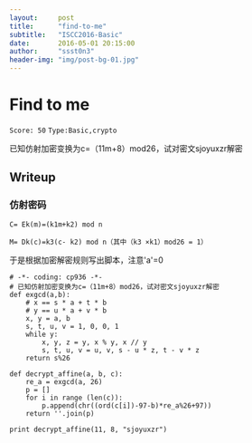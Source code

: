 ```yaml
---
layout:     post
title:      "find-to-me"
subtitle:   "ISCC2016-Basic"
date:       2016-05-01 20:15:00
author:     "ssst0n3"
header-img: "img/post-bg-01.jpg"
---
```

# Find to me  
`Score: 50` `Type:Basic,crypto`

已知仿射加密变换为c=（11m+8）mod26，试对密文sjoyuxzr解密

## Writeup

### 仿射密码
`C= Ek(m)=(k1m+k2) mod n`

`M= Dk(c)=k3(c- k2) mod n（其中（k3 ×k1）mod26 = 1）`

于是根据加密解密规则写出脚本，注意'a'=0

```
# -*- coding: cp936 -*-
# 已知仿射加密变换为c=（11m+8）mod26，试对密文sjoyuxzr解密
def exgcd(a,b):
    # x == s * a + t * b
    # y == u * a + v * b
    x, y = a, b
    s, t, u, v = 1, 0, 0, 1
    while y:
        x, y, z = y, x % y, x // y
        s, t, u, v = u, v, s - u * z, t - v * z
    return s%26

def decrypt_affine(a, b, c):
    re_a = exgcd(a, 26)
    p = []
    for i in range (len(c)):
        p.append(chr((ord(c[i])-97-b)*re_a%26+97))
    return ''.join(p)

print decrypt_affine(11, 8, "sjoyuxzr")
```
